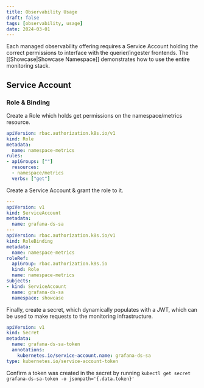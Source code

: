 ```yaml
---
title: Observability Usage
draft: false
tags: [observability, usage]
date: 2024-03-01
---
```


Each managed observability offering requires a Service Account holding the correct permissions to interface with the querier/ingester frontends. The [[Showcase|Showcase Namespace]] demonstrates how to use the entire monitoring stack.

## Service Account

### Role & Binding

Create a Role which holds get permissions on the namespace/metrics resource.

```yaml
apiVersion: rbac.authorization.k8s.io/v1
kind: Role
metadata:
  name: namespace-metrics
rules:
- apiGroups: [""]
  resources:
  - namespace/metrics
  verbs: ["get"]
```

Create a Service Account & grant the role to it.

```yaml
---
apiVersion: v1
kind: ServiceAccount
metadata:
  name: grafana-ds-sa
---
apiVersion: rbac.authorization.k8s.io/v1
kind: RoleBinding
metadata:
  name: namespace-metrics
roleRef:
  apiGroup: rbac.authorization.k8s.io
  kind: Role
  name: namespace-metrics
subjects:
- kind: ServiceAccount
  name: grafana-ds-sa
  namespace: showcase
```

Finally, create a secret, which dynamically populates with a JWT, which can be used to make requests to the monitoring infrastructure.

```yaml
apiVersion: v1
kind: Secret
metadata:
  name: grafana-ds-sa-token
  annotations:
    kubernetes.io/service-account.name: grafana-ds-sa
type: kubernetes.io/service-account-token
```

Confirm a token was created in the secret by running `kubectl get secret grafana-ds-sa-token -o jsonpath='{.data.token}'`